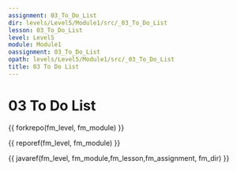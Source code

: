 ```yaml
---
assignment: 03_To_Do_List
dir: levels/Level5/Module1/src/_03_To_Do_List
lesson: 03_To_Do_List
level: Level5
module: Module1
oassignment: 03_To_Do_List
opath: levels/Level5/Module1/src/_03_To_Do_List
title: 03 To Do List
---
```

# 03 To Do List

{{ forkrepo(fm_level, fm_module) }}

{{ reporef(fm_level, fm_module) }}




{{ javaref(fm_level, fm_module,fm_lesson,fm_assignment, fm_dir) }}


